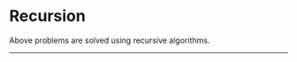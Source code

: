 # Recursion
Above problems are solved using recursive algorithms.
*******************************************************************************************************************************************
